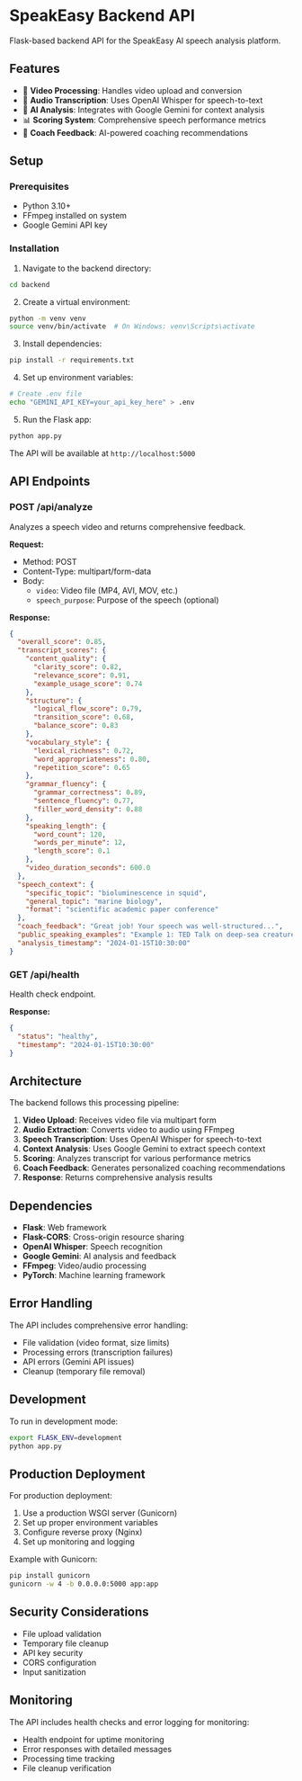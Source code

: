 # SpeakEasy Backend API

Flask-based backend API for the SpeakEasy AI speech analysis platform.

## Features

- 🎥 **Video Processing**: Handles video upload and conversion
- 🎤 **Audio Transcription**: Uses OpenAI Whisper for speech-to-text
- 🤖 **AI Analysis**: Integrates with Google Gemini for context analysis
- 📊 **Scoring System**: Comprehensive speech performance metrics
- 🎯 **Coach Feedback**: AI-powered coaching recommendations

## Setup

### Prerequisites

- Python 3.10+
- FFmpeg installed on system
- Google Gemini API key

### Installation

1. Navigate to the backend directory:
```bash
cd backend
```

2. Create a virtual environment:
```bash
python -m venv venv
source venv/bin/activate  # On Windows: venv\Scripts\activate
```

3. Install dependencies:
```bash
pip install -r requirements.txt
```

4. Set up environment variables:
```bash
# Create .env file
echo "GEMINI_API_KEY=your_api_key_here" > .env
```

5. Run the Flask app:
```bash
python app.py
```

The API will be available at `http://localhost:5000`

## API Endpoints

### POST /api/analyze

Analyzes a speech video and returns comprehensive feedback.

**Request:**
- Method: POST
- Content-Type: multipart/form-data
- Body:
  - `video`: Video file (MP4, AVI, MOV, etc.)
  - `speech_purpose`: Purpose of the speech (optional)

**Response:**
```json
{
  "overall_score": 0.85,
  "transcript_scores": {
    "content_quality": {
      "clarity_score": 0.82,
      "relevance_score": 0.91,
      "example_usage_score": 0.74
    },
    "structure": {
      "logical_flow_score": 0.79,
      "transition_score": 0.68,
      "balance_score": 0.83
    },
    "vocabulary_style": {
      "lexical_richness": 0.72,
      "word_appropriateness": 0.80,
      "repetition_score": 0.65
    },
    "grammar_fluency": {
      "grammar_correctness": 0.89,
      "sentence_fluency": 0.77,
      "filler_word_density": 0.88
    },
    "speaking_length": {
      "word_count": 120,
      "words_per_minute": 12,
      "length_score": 0.1
    },
    "video_duration_seconds": 600.0
  },
  "speech_context": {
    "specific_topic": "bioluminescence in squid",
    "general_topic": "marine biology",
    "format": "scientific academic paper conference"
  },
  "coach_feedback": "Great job! Your speech was well-structured...",
  "public_speaking_examples": "Example 1: TED Talk on deep-sea creatures...",
  "analysis_timestamp": "2024-01-15T10:30:00"
}
```

### GET /api/health

Health check endpoint.

**Response:**
```json
{
  "status": "healthy",
  "timestamp": "2024-01-15T10:30:00"
}
```

## Architecture

The backend follows this processing pipeline:

1. **Video Upload**: Receives video file via multipart form
2. **Audio Extraction**: Converts video to audio using FFmpeg
3. **Speech Transcription**: Uses OpenAI Whisper for speech-to-text
4. **Context Analysis**: Uses Google Gemini to extract speech context
5. **Scoring**: Analyzes transcript for various performance metrics
6. **Coach Feedback**: Generates personalized coaching recommendations
7. **Response**: Returns comprehensive analysis results

## Dependencies

- **Flask**: Web framework
- **Flask-CORS**: Cross-origin resource sharing
- **OpenAI Whisper**: Speech recognition
- **Google Gemini**: AI analysis and feedback
- **FFmpeg**: Video/audio processing
- **PyTorch**: Machine learning framework

## Error Handling

The API includes comprehensive error handling:

- File validation (video format, size limits)
- Processing errors (transcription failures)
- API errors (Gemini API issues)
- Cleanup (temporary file removal)

## Development

To run in development mode:

```bash
export FLASK_ENV=development
python app.py
```

## Production Deployment

For production deployment:

1. Use a production WSGI server (Gunicorn)
2. Set up proper environment variables
3. Configure reverse proxy (Nginx)
4. Set up monitoring and logging

Example with Gunicorn:
```bash
pip install gunicorn
gunicorn -w 4 -b 0.0.0.0:5000 app:app
```

## Security Considerations

- File upload validation
- Temporary file cleanup
- API key security
- CORS configuration
- Input sanitization

## Monitoring

The API includes health checks and error logging for monitoring:

- Health endpoint for uptime monitoring
- Error responses with detailed messages
- Processing time tracking
- File cleanup verification
